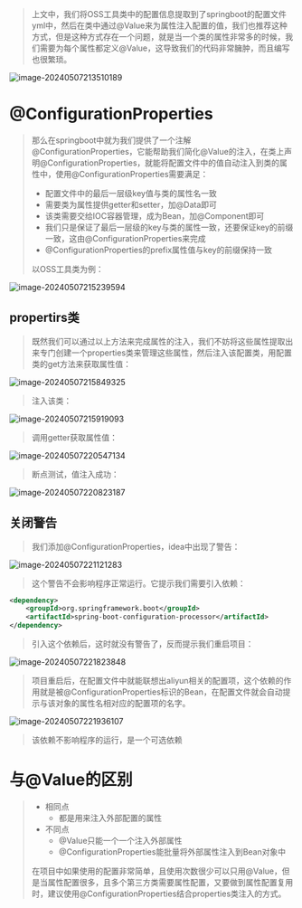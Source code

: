 > 上文中，我们将OSS工具类中的配置信息提取到了springboot的配置文件yml中，然后在类中通过@Value来为属性注入配置的值，我们也推荐这种方式，但是这种方式存在一个问题，就是当一个类的属性非常多的时候，我们需要为每个属性都定义@Value，这导致我们的代码非常臃肿，而且编写也很繁琐。

![image-20240507213510189](D:\text1\14.配置文件\assets\image-20240507213510189.png)



# @ConfigurationProperties

> 那么在springboot中就为我们提供了一个注解@ConfigurationProperties，它能帮助我们简化@Value的注入，在类上声明@ConfigurationProperties，就能将配置文件中的值自动注入到类的属性中，使用@ConfigurationProperties需要满足：
>
> - 配置文件中的最后一层级key值与类的属性名一致
> - 需要类为属性提供getter和setter，加@Data即可
> - 该类需要交给IOC容器管理，成为Bean，加@Component即可
> - 我们只是保证了最后一层级的key与类的属性一致，还要保证key的前缀一致，这由@ConfigurationProperties来完成
> - @ConfigurationProperties的prefix属性值与key的前缀保持一致
>
> 以OSS工具类为例：

![image-20240507215239594](D:\text1\14.配置文件\assets\image-20240507215239594.png)



## propertirs类

> 既然我们可以通过以上方法来完成属性的注入，我们不妨将这些属性提取出来专门创建一个properties类来管理这些属性，然后注入该配置类，用配置类的get方法来获取属性值：

![image-20240507215849325](D:\text1\14.配置文件\assets\image-20240507215849325.png)

> 注入该类：

![image-20240507215919093](D:\text1\14.配置文件\assets\image-20240507215919093.png)

> 调用getter获取属性值：

![image-20240507220547134](D:\text1\14.配置文件\assets\image-20240507220547134.png)

> 断点测试，值注入成功：

![image-20240507220823187](D:\text1\14.配置文件\assets\image-20240507220823187.png)



## 关闭警告

> 我们添加@ConfigurationProperties，idea中出现了警告：

![image-20240507221121283](D:\text1\14.配置文件\assets\image-20240507221121283.png)

> 这个警告不会影响程序正常运行。它提示我们需要引入依赖：

```xml
<dependency>
    <groupId>org.springframework.boot</groupId>
    <artifactId>spring-boot-configuration-processor</artifactId>
</dependency>
```

> 引入这个依赖后，这时就没有警告了，反而提示我们重启项目：

![image-20240507221823848](D:\text1\14.配置文件\assets\image-20240507221823848.png)

> 项目重启后，在配置文件中就能联想出aliyun相关的配置项，这个依赖的作用就是被@ConfigurationProperties标识的Bean，在配置文件就会自动提示与该对象的属性名相对应的配置项的名字。

![image-20240507221936107](D:\text1\14.配置文件\assets\image-20240507221936107.png)

> 该依赖不影响程序的运行，是一个可选依赖



# 与@Value的区别

> - 相同点
>   - 都是用来注入外部配置的属性
> - 不同点
>   - @Value只能一个一个注入外部属性
>   - @ConfigurationProperties能批量将外部属性注入到Bean对象中
>
> 在项目中如果使用的配置非常简单，且使用次数很少可以只用@Value，但是当属性配置很多，且多个第三方类需要属性配置，又要做到属性配置复用时，建议使用@ConfigurationProperties结合properties类注入的方式。